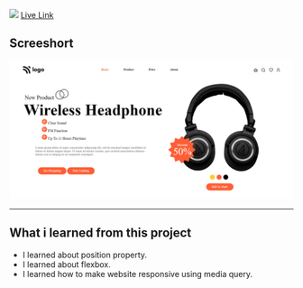 ![](https://img.shields.io/badge/Project-7-red)
[Live Link](https://product-home-page-1.netlify.app/)

## Screeshort
![Screeshort](Screenshots/Screenshot.png)
   * * *
  ## What i learned from this project

  - I learned about position property.
  - I learned about flexbox.
  - I learned how to make website responsive using media query.
  